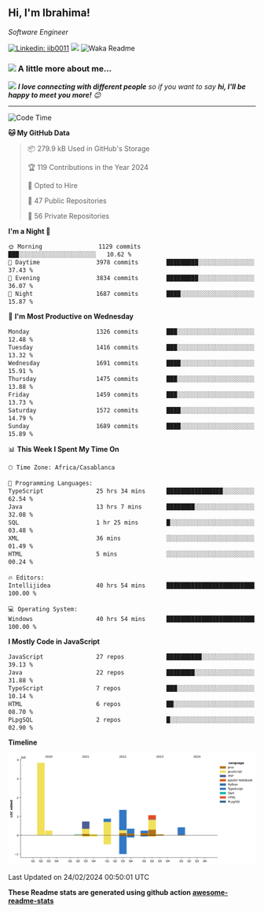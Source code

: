 <h2>Hi, I'm Ibrahima! </h2>
<p><em>Software Engineer 
</em></p>


[![Linkedin: iib0011](https://img.shields.io/badge/-iib0011-blue?style=flat-square&logo=Linkedin&logoColor=white&link=https://www.linkedin.com/in/iib0011/)](https://www.linkedin.com/in/iib0011/)
![](https://visitor-badge.glitch.me/badge?page_id=iib0011)
![Waka Readme](https://github.com/iib0011/iib0011/workflows/Waka%20Readme/badge.svg)


### <img src="https://media.giphy.com/media/VgCDAzcKvsR6OM0uWg/giphy.gif" width="50"> A little more about me...  


<img src="https://media.giphy.com/media/LnQjpWaON8nhr21vNW/giphy.gif" width="60"> <em><b>I love connecting with different people</b> so if you want to say <b>hi, I'll be happy to meet you more!</b> 😊</em>

---
<!--START_SECTION:waka-->
![Code Time](http://img.shields.io/badge/Code%20Time-3%2C003%20hrs%2035%20mins-blue)

**🐱 My GitHub Data** 

> 📦 279.9 kB Used in GitHub's Storage 
 > 
> 🏆 119 Contributions in the Year 2024
 > 
> 💼 Opted to Hire
 > 
> 📜 47 Public Repositories 
 > 
> 🔑 56 Private Repositories 
 > 
**I'm a Night 🦉** 

```text
🌞 Morning                1129 commits        ███░░░░░░░░░░░░░░░░░░░░░░   10.62 % 
🌆 Daytime                3978 commits        █████████░░░░░░░░░░░░░░░░   37.43 % 
🌃 Evening                3834 commits        █████████░░░░░░░░░░░░░░░░   36.07 % 
🌙 Night                  1687 commits        ████░░░░░░░░░░░░░░░░░░░░░   15.87 % 
```
📅 **I'm Most Productive on Wednesday** 

```text
Monday                   1326 commits        ███░░░░░░░░░░░░░░░░░░░░░░   12.48 % 
Tuesday                  1416 commits        ███░░░░░░░░░░░░░░░░░░░░░░   13.32 % 
Wednesday                1691 commits        ████░░░░░░░░░░░░░░░░░░░░░   15.91 % 
Thursday                 1475 commits        ███░░░░░░░░░░░░░░░░░░░░░░   13.88 % 
Friday                   1459 commits        ███░░░░░░░░░░░░░░░░░░░░░░   13.73 % 
Saturday                 1572 commits        ████░░░░░░░░░░░░░░░░░░░░░   14.79 % 
Sunday                   1689 commits        ████░░░░░░░░░░░░░░░░░░░░░   15.89 % 
```


📊 **This Week I Spent My Time On** 

```text
🕑︎ Time Zone: Africa/Casablanca

💬 Programming Languages: 
TypeScript               25 hrs 34 mins      ████████████████░░░░░░░░░   62.54 % 
Java                     13 hrs 7 mins       ████████░░░░░░░░░░░░░░░░░   32.08 % 
SQL                      1 hr 25 mins        █░░░░░░░░░░░░░░░░░░░░░░░░   03.48 % 
XML                      36 mins             ░░░░░░░░░░░░░░░░░░░░░░░░░   01.49 % 
HTML                     5 mins              ░░░░░░░░░░░░░░░░░░░░░░░░░   00.24 % 

🔥 Editors: 
Intellijidea             40 hrs 54 mins      █████████████████████████   100.00 % 

💻 Operating System: 
Windows                  40 hrs 54 mins      █████████████████████████   100.00 % 
```

**I Mostly Code in JavaScript** 

```text
JavaScript               27 repos            ██████████░░░░░░░░░░░░░░░   39.13 % 
Java                     22 repos            ████████░░░░░░░░░░░░░░░░░   31.88 % 
TypeScript               7 repos             ███░░░░░░░░░░░░░░░░░░░░░░   10.14 % 
HTML                     6 repos             ██░░░░░░░░░░░░░░░░░░░░░░░   08.70 % 
PLpgSQL                  2 repos             █░░░░░░░░░░░░░░░░░░░░░░░░   02.90 % 
```



**Timeline**

![Lines of Code chart](https://raw.githubusercontent.com/iib0011/iib0011/master/assets/bar_graph.png)


 Last Updated on 24/02/2024 00:50:01 UTC
<!--END_SECTION:waka-->

**These Readme stats are generated using github action [awesome-readme-stats](https://github.com/iib0011/waka-readme-stats)**
